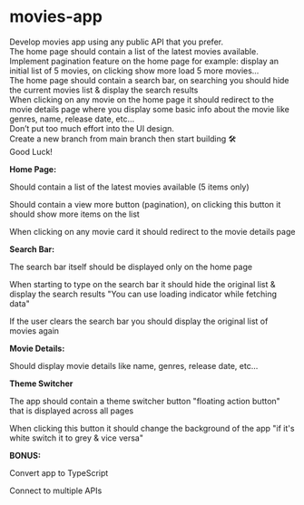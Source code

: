 # movies-app
Develop movies app using any public API that you prefer.
<br>
The home page should contain a list of the latest movies available.
<br>
Implement pagination feature on the home page for example: display an initial list of 5 movies, on clicking show more load 5 more movies…
<br>
The home page should contain a search bar, on searching you should hide the current movies list & display the search results
<br>
When clicking on any movie on the home page it should redirect to the movie details page where you display some basic info about the movie like genres, name, release date, etc…
<br>
Don’t put too much effort into the UI design.
<br>
Create a new branch from main branch then start building 🛠
<br>
Good Luck!


**Home Page:**

Should contain a list of the latest movies available (5 items only)

Should contain a view more button (pagination), on clicking this button it should show more items on the list

When clicking on any movie card it should redirect to the movie details page

**Search Bar:**

The search bar itself should be displayed only on the home page

When starting to type on the search bar it should hide the original list & display the search results "You can use loading indicator while fetching data"

If the user clears the search bar you should display the original list of movies again

**Movie Details:**

Should display movie details like name, genres, release date, etc...

**Theme Switcher**

The app should contain a theme switcher button "floating action button" that is displayed across all pages

When clicking this button it should change the background of the app "if it's white switch it to grey & vice versa"


**BONUS:**

Convert app to TypeScript

Connect to multiple APIs 
